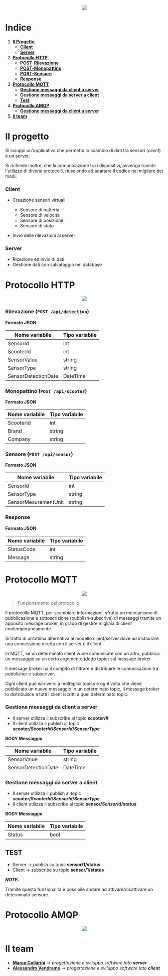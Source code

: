 <p align="center">
  <img src="/ref/logo.png?raw=true" />
</p>

# Indice
1. [**Il Progetto**](https://github.com/alessandrovendrame/IIoT-Scooters_Valle#il-progetto)
   - [**Client**](https://github.com/alessandrovendrame/IIoT-Scooters_Valle#client)
   - [**Server**](https://github.com/alessandrovendrame/IIoT-Scooters_Valle#server)
2. [**Protocollo HTTP**](https://github.com/alessandrovendrame/IIoT-Scooters_Valle#protocollo-http)
   - [**POST-Rilevazione**](https://github.com/alessandrovendrame/IIoT-Scooters_Valle#rilevazione-post-apidetection)
   - [**POST-Monopattino**](https://github.com/alessandrovendrame/IIoT-Scooters_Valle#monopattino--post-apiscooter)
   - [**POST-Sensore**](https://github.com/alessandrovendrame/IIoT-Scooters_Valle#sensore--post-apisensor)
   - [**Response**](https://github.com/alessandrovendrame/IIoT-Scooters_Valle#response)
3. [**Protocollo MQTT**](https://github.com/alessandrovendrame/IIoT-Scooters_Valle#protocollo-mqtt)
   - [**Gestione messaggi da client a server**](https://github.com/alessandrovendrame/IIoT-Scooters_Valle#gestione-messaggi-da-client-a-server)
   - [**Gestione messaggi da server a client**](https://github.com/alessandrovendrame/IIoT-Scooters_Valle#gestione-messaggi-da-server-a-client)
   - [**Test**](https://github.com/alessandrovendrame/IIoT-Scooters_Valle#test)
4. [**Protocollo AMQP**](https://github.com/alessandrovendrame/IIoT-Scooters_Valle#protocollo-mqtt)
   - [**Gestione messaggi da client a server**](https://github.com/alessandrovendrame/IIoT-Scooters_Valle#gestione-messaggi-da-client-a-server)
5. [**Il team**](https://github.com/alessandrovendrame/IIoT-Scooters_Valle#il-team)

# Il progetto
Si sviuppi un'applicativo che permetta lo scambio di dati tra sensori (*client*) e un server. 

Si richiede inoltre, che la comunicazione tra i dispositivi, avvenga tramite l'utilizzo di diversi protocolli, riusciendo ad adattare il codice nel migliore dei modi. 

### Client
- Creazione sensori virtuali
  - Sensore di batteria
  - Sensore di velocità
  - Sensore di posizione
  - Sensore di stato
  
- Invio delle rilevazioni al server

### Server
- Ricezione ed invio di dati
- Gestione dati con salvataggio nel database 

# Protocollo HTTP

<p align="center">
  <img src="/ref/httpSchema.png?raw=true" />
</p>

### Rilevazione (`POST /api/detection`)

**Formato JSON**

| **Nome variabile**      | **Tipo variabile**        |
|-------------------------|---------------------------|
| SensorId                | int                       |
| ScooterId               | int                       |
| SensorValue             | string                    |
| SensorType              | string                    |
| SensorDetectionDate     | DateTime                  |


### Monopattino  (`POST /api/scooter`)

**Formato JSON**

| **Nome variabile**      | **Tipo variabile**        |
|-------------------------|---------------------------|
| ScooterId               | int                       |
| Brand                   | string                    |
| Company                 | string                    |


### Sensore  (`POST /api/sensor`)

**Formato JSON**

| **Nome variabile**      | **Tipo variabile**        |
|-------------------------|---------------------------|
| SensorId                | int                       |
| SensorType              | string                    |
| SensorMesurementUnit    | string                    |


### Response 
**Formato JSON**

| **Nome variabile**      | **Tipo variabile**        |
|-------------------------|---------------------------|
| StatusCode              | int                       |
| Message                 | string                    |


# Protocollo MQTT

<p align="center">
  <img src="/ref/mqttSchema.PNG?raw=true" />
</p>

> Funzionamento del protocollo

Il protocollo MQTT, per scambiare informazioni, sfrutta un meccanismo di pubblicazione e sottoscrizione (pubblish-subscrive) di messaggi tramite un apposito message broker, in grado di gestire migliaia di client contemporaneamente.

Si tratta di un’ottima alternativa al modello client/server dove ad instaurare una connessione diretta con il server è il client .

In MQTT, se un determinato client vuole comunicare con un altro, pubblica un messaggio su un certo argomento (detto topic) sul message broker.

Il message broker ha il compito di filtrare e distribuire le comunicazioni tra pubblisher e subscriver.

Ogni client può iscriversi a molteplici topics e ogni volta che viene pubblicato un nuovo messaggio in un determinato topic, il message broker lo distribuisce a tutti i client iscritti a quel determinato topic.

### Gestione messaggi da client a server
- Il server utilizza il subscribe al topic **scooter/#**
- Il client utilizza il publish al topic **scooter/*ScooterId*/*SensorId*/*SensorType***

**BODY Messaggio**

| **Nome variabile**      | **Tipo variabile**        |
|-------------------------|---------------------------|
| SensorValue             | string                    |
| SensorDetectionDate     | DateTime                  | 

### Gestione messaggi da server a client
- Il server utilizza il publish al topic **scooter/*ScooterId*/*SensorId*/*SensorType***
- Il client utilizza il subscribe al topic **sensor/*SensorId*/status**

**BODY Messaggio**

| **Nome variabile**      | **Tipo variabile**        |
|-------------------------|---------------------------|
| Status                  | bool                      |

## **TEST**

- Server → publish su topic **sensor/1/status**
- Client → subscribe su topic **sensor/1/status**
 
 ***NOTE:***
 
  Tramite questa funzionalità è possibile andare ad attivare/disattivare un determinato sensore.

# Protocollo AMQP

<p align="center">
  <img src="/ref/amqpSchema.PNG?raw=true" />
</p>



# Il team

- [**Marco Collarini**](https://github.com/MarcoCollarini) → *progettazione e sviluppo software lato **server***
- [**Alessandro Vendrame**](https://github.com/alessandrovendrame) → *progettazione e sviluppo software lato **client***










